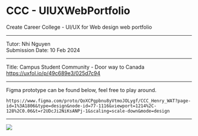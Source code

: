 # CCC - UIUXWebPortfolio
Create Career College - UI/UX for Web design web portfolio

---

Tutor: Nhi Nguyen<br>
Submission Date: 10 Feb 2024

---

Title: Campus Student Community - Door way to Canada<br>
https://uxfol.io/p/49c689e3/025d7c94<br>

---

Figma prototype can be found below, feel free to play around.
```figma
https://www.figma.com/proto/QoXCPgpbnu8yVtmoJOLygf/CCC_Henry_WAT?page-id=1%3A1806&type=design&node-id=77-1116&viewport=1214%2C-128%2C0.06&t=r2UDcJi2NiKsANPj-1&scaling=scale-down&mode=design
```
---

![](Campus_Student_Comm_UIUX_protfo.png)


